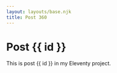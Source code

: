 ```yaml
---
layout: layouts/base.njk
title: Post 360
---
```


# Post {{ id }}

This is post {{ id }} in my Eleventy project.
